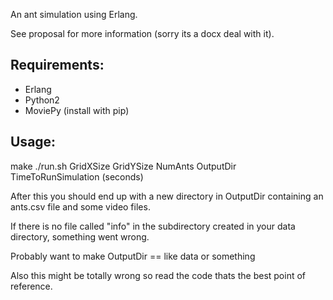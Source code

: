 An ant simulation using Erlang.

See proposal for more information (sorry its a docx deal with it).

Requirements:
------------
- Erlang
- Python2
- MoviePy (install with pip)

Usage:
-----
make
./run.sh GridXSize GridYSize NumAnts OutputDir TimeToRunSimulation (seconds)

After this you should end up with a new directory in OutputDir containing an
ants.csv file and some video files.

If there is no file called "info" in the subdirectory created in your data
directory, something went wrong.

Probably want to make OutputDir == like data or something

Also this might be totally wrong so read the code thats the best point of
reference.
